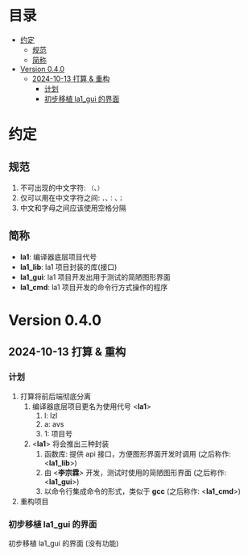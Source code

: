 
# 目录 <!-- omit in toc -->

- [约定](#约定)
  - [规范](#规范)
  - [简称](#简称)
- [Version 0.4.0](#version-040)
  - [2024-10-13 打算 \& 重构](#2024-10-13-打算--重构)
    - [计划](#计划)
    - [初步移植 la1\_gui 的界面](#初步移植-la1_gui-的界面)


<div style="page-break-after: always;"></div>


# 约定

## 规范

1. 不可出现的中文字符: `（`、`）`
2. 仅可以用在中文字符之间: `，`、`：`、`；`
3. 中文和字母之间应该使用空格分隔


## 简称

- **la1**: 编译器底层项目代号
- **la1_lib**: la1 项目封装的库(接口)
- **la1_gui**: la1 项目开发出用于测试的简陋图形界面
- **la1_cmd**: la1 项目开发的命令行方式操作的程序


# Version 0.4.0

## 2024-10-13 打算 & 重构

### 计划

1. 打算将前后端彻底分离
   1. 编译器底层项目更名为使用代号 \<**la1**>
      1. l: lzl
      2. a: avs
      3. 1: 项目号
   2. \<**la1**> 将会推出三种封装
      1. 函数库: 提供 api 接口，方便图形界面开发时调用 (之后称作: \<**la1_lib**>)
      2. 由 \<**李宗霖**> 开发，测试时使用的简陋图形界面 (之后称作: \<**la1_gui**>)
      3. 以命令行集成命令的形式，类似于 **gcc** (之后称作: \<**la1_cmd**>)
2. 重构项目

### 初步移植 la1_gui 的界面

初步移植 la1_gui 的界面 (没有功能)

